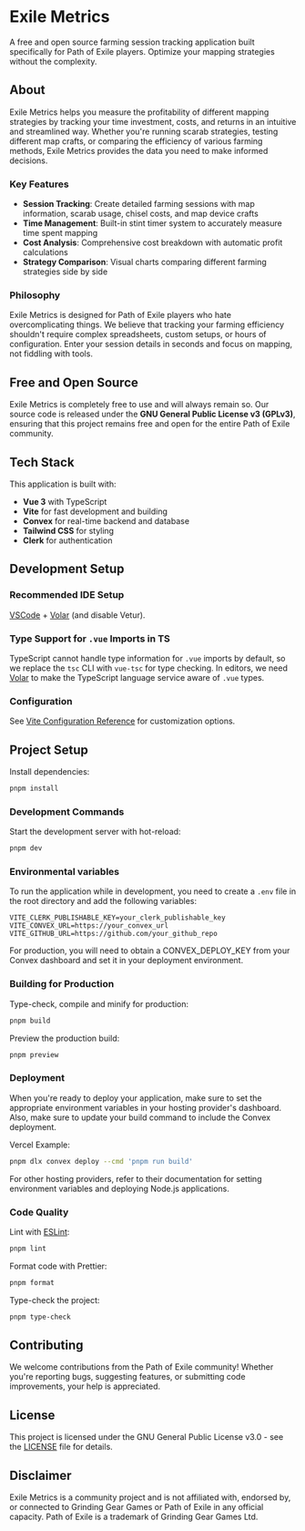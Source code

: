 # Exile Metrics

A free and open source farming session tracking application built specifically for Path of Exile players. Optimize your mapping strategies without the complexity.

## About

Exile Metrics helps you measure the profitability of different mapping strategies by tracking your time investment, costs, and returns in an intuitive and streamlined way. Whether you're running scarab strategies, testing different map crafts, or comparing the efficiency of various farming methods, Exile Metrics provides the data you need to make informed decisions.

### Key Features

- **Session Tracking**: Create detailed farming sessions with map information, scarab usage, chisel costs, and map device crafts
- **Time Management**: Built-in stint timer system to accurately measure time spent mapping
- **Cost Analysis**: Comprehensive cost breakdown with automatic profit calculations
- **Strategy Comparison**: Visual charts comparing different farming strategies side by side

### Philosophy

Exile Metrics is designed for Path of Exile players who hate overcomplicating things. We believe that tracking your farming efficiency shouldn't require complex spreadsheets, custom setups, or hours of configuration. Enter your session details in seconds and focus on mapping, not fiddling with tools.

## Free and Open Source

Exile Metrics is completely free to use and will always remain so. Our source code is released under the **GNU General Public License v3 (GPLv3)**, ensuring that this project remains free and open for the entire Path of Exile community.

## Tech Stack

This application is built with:

- **Vue 3** with TypeScript
- **Vite** for fast development and building
- **Convex** for real-time backend and database
- **Tailwind CSS** for styling
- **Clerk** for authentication

## Development Setup

### Recommended IDE Setup

[VSCode](https://code.visualstudio.com/) + [Volar](https://marketplace.visualstudio.com/items?itemName=Vue.volar) (and disable Vetur).

### Type Support for `.vue` Imports in TS

TypeScript cannot handle type information for `.vue` imports by default, so we replace the `tsc` CLI with `vue-tsc` for type checking. In editors, we need [Volar](https://marketplace.visualstudio.com/items?itemName=Vue.volar) to make the TypeScript language service aware of `.vue` types.

### Configuration

See [Vite Configuration Reference](https://vite.dev/config/) for customization options.

## Project Setup

Install dependencies:

```sh
pnpm install
```

### Development Commands

Start the development server with hot-reload:

```sh
pnpm dev
```

### Environmental variables

To run the application while in development, you need to create a `.env` file in the root directory and add the following variables:

```env
VITE_CLERK_PUBLISHABLE_KEY=your_clerk_publishable_key
VITE_CONVEX_URL=https://your_convex_url
VITE_GITHUB_URL=https://github.com/your_github_repo
```

For production, you will need to obtain a CONVEX_DEPLOY_KEY from your Convex dashboard and set it in your deployment environment.

### Building for Production

Type-check, compile and minify for production:

```sh
pnpm build
```

Preview the production build:

```sh
pnpm preview
```

### Deployment

When you're ready to deploy your application, make sure to set the appropriate environment variables in your hosting provider's dashboard. Also, make sure to update your build command to include the Convex deployment.

Vercel Example:

```sh
pnpm dlx convex deploy --cmd 'pnpm run build'
```

For other hosting providers, refer to their documentation for setting environment variables and deploying Node.js applications.

### Code Quality

Lint with [ESLint](https://eslint.org/):

```sh
pnpm lint
```

Format code with Prettier:

```sh
pnpm format
```

Type-check the project:

```sh
pnpm type-check
```

## Contributing

We welcome contributions from the Path of Exile community! Whether you're reporting bugs, suggesting features, or submitting code improvements, your help is appreciated.

## License

This project is licensed under the GNU General Public License v3.0 - see the [LICENSE](LICENSE) file for details.

## Disclaimer

Exile Metrics is a community project and is not affiliated with, endorsed by, or connected to Grinding Gear Games or Path of Exile in any official capacity. Path of Exile is a trademark of Grinding Gear Games Ltd.
